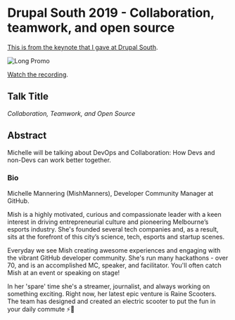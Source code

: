 # Drupal South 2019 - Collaboration, teamwork, and open source

[This is from the keynote that I gave at Drupal South](https://drupalsouth.org/events/drupalsouth-hobart-2019/sessions/skpr-keynote-michelle-mannering).

![Long Promo](https://user-images.githubusercontent.com/36594527/203936040-683bcd56-4772-4351-b7af-4ff4ab489520.png)

[Watch the recording](https://youtu.be/XbwdhgBiCGQ).

## Talk Title

_Collaboration, Teamwork, and Open Source_

## Abstract

Michelle will be talking about DevOps and Collaboration: How Devs and non-Devs can work better together.

### Bio

Michelle Mannering (MishManners), Developer Community Manager at GitHub.

Mish is a highly motivated, curious and compassionate leader with a keen interest in driving entrepreneurial culture and pioneering Melbourne’s esports industry. She's founded several tech companies and, as a result, sits at the forefront of this city’s science, tech, esports and startup scenes.

Everyday we see Mish creating awesome experiences and engaging with the vibrant GitHub developer community. She's run many hackathons - over 70, and is an accomplished MC, speaker, and facilitator. You'll often catch Mish at an event or speaking on stage!

In her 'spare' time she's a streamer, journalist, and always working on something exciting. Right now, her latest epic venture is Raine Scooters. The team has designed and created an electric scooter to put the fun in your daily commute ⚡🛴
